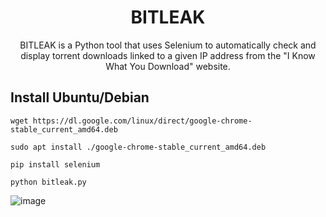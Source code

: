 <h1 align="center">BITLEAK</h1>
<p align="center">BITLEAK is a Python tool that uses Selenium to automatically check and display torrent downloads linked to a given IP address from the "I Know What You Download" website.</p>

## Install Ubuntu/Debian
```
wget https://dl.google.com/linux/direct/google-chrome-stable_current_amd64.deb
```
```
sudo apt install ./google-chrome-stable_current_amd64.deb
```
```
pip install selenium
```
```
python bitleak.py
```
![image](https://github.com/user-attachments/assets/33130ee0-a046-420e-9fb0-631a82f8aebc)


